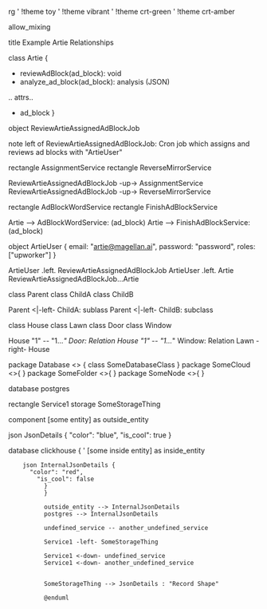 
rg
' !theme toy
' !theme vibrant
' !theme crt-green
' !theme crt-amber

allow_mixing

title Example Artie Relationships

class Artie {
+ reviewAdBlock(ad_block): void
+ analyze_ad_block(ad_block): analysis (JSON)

.. attrs..
- ad_block
}

object ReviewArtieAssignedAdBlockJob

note left of ReviewArtieAssignedAdBlockJob: Cron job which assigns and reviews ad blocks with "ArtieUser"

rectangle AssignmentService
rectangle ReverseMirrorService


ReviewArtieAssignedAdBlockJob -up-> AssignmentService
ReviewArtieAssignedAdBlockJob -up-> ReverseMirrorService



rectangle AdBlockWordService
rectangle FinishAdBlockService

Artie --> AdBlockWordService: (ad_block)
Artie --> FinishAdBlockService: (ad_block)


object ArtieUser {
email: "artie@magellan.ai",
password: "password",
roles: ["upworker"]
}


ArtieUser .left. ReviewArtieAssignedAdBlockJob
ArtieUser .left. Artie
ReviewArtieAssignedAdBlockJob...Artie


class Parent
class ChildA
class ChildB

Parent <|-left- ChildA: sublass
Parent <|-left- ChildB: subclass

class House
class Lawn
class Door
class Window


House "1" -- "1...*" Door: Relation
House "1" -- "1...*" Window: Relation
Lawn -right- House


package Database <<Database>> {
  class SomeDatabaseClass
  }
  package SomeCloud <<Cloud>>{
  }
  package SomeFolder <<Folder>>{
  }
  package SomeNode <<Node>>{
  }

  database postgres

  rectangle Service1
  storage SomeStorageThing

  component [some entity] as outside_entity

  json JsonDetails {
  "color": "blue",
  "is_cool": true
  }


  database clickhouse {
    ' [some inside entity] as inside_entity
      
        json InternalJsonDetails {
          "color": "red",
            "is_cool": false
              }
              }

              outside_entity --> InternalJsonDetails
              postgres --> InternalJsonDetails

              undefined_service -- another_undefined_service

              Service1 -left- SomeStorageThing

              Service1 <-down- undefined_service
              Service1 <-down- another_undefined_service


              SomeStorageThing --> JsonDetails : "Record Shape"

              @enduml

